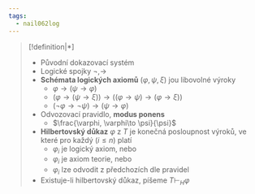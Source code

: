 ```yaml
---
tags:
  - nail062log
---
```

> [!definition|*] 
> - Původní dokazovací systém
> - Logické spojky $\neg, \to$
> - **Schémata logických axiomů** $(\varphi, \psi, \xi)$ jou libovolné výroky
> 	- $\varphi \to (\psi \to \varphi)$
> 	- $(\varphi\to (\psi \to \xi)) \to ((\varphi\to \psi) \to (\varphi \to \xi))$
> 	- $(\neg \varphi \to \neg \psi) \to (\psi \to \varphi)$
> - Odvozovací pravidlo, **modus ponens**
> 	- $\frac{\varphi, \varphi\to \psi}{\psi}$
> - **Hilbertovský důkaz** $\varphi$ z $T$ je konečná posloupnost výroků, ve které pro každý ($i \leq n$) platí
> 	- $\varphi_{i}$ je logický axiom, nebo
> 	- $\varphi_{i}$ je axiom teorie, nebo
> 	- $\varphi_{i}$ lze odvodit z předchozích dle pravidel
> - Existuje-li hilbertovský důkaz, píšeme $T \vdash_{H}\varphi$

